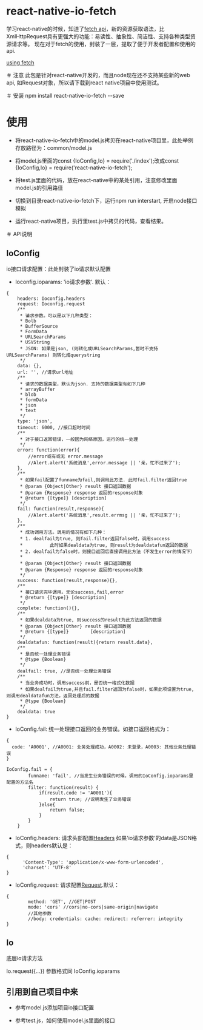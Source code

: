 # react-native-io-fetch
学习react-native的时候，知道了[fetch api](https://developer.mozilla.org/zh-CN/docs/Web/API/Fetch_API)，新的资源获取语法，比XmlHttpRequest具有更强大的功能：易读性、抽象性、简洁性、支持各种类型资源请求等。
现在对于fetch的使用，封装了一层，提取了便于开发者配置和使用的api.

[using fetch](https://developer.mozilla.org/zh-CN/docs/Web/API/Fetch_API/Using_Fetch)

＃ 注意
此包是针对react-native开发的，而且node现在还不支持某些新的web api, 如Request对象，所以请下载到react native项目中使用测试。

＃ 安装
npm install react-native-io-fetch --save

# 使用

- 将react-native-io-fetch中的model.js拷贝在react-native项目里，此处举例存放路径为：common/model.js

- 将model.js里面的const {IoConfig,Io} = require('./index');改成const {IoConfig,Io} = require('react-native-io-fetch');

- 将test.js里面的代码，放在react-native中的某处引用，注意修改里面model.js的引用路径

- 切换到目录react-native-io-fetch下，运行npm run interstart, 开启node接口模拟

- 运行react-native项目，执行里test.js中拷贝的代码，查看结果。

＃ API说明

## IoConfig

io接口请求配置：此处封装了io请求默认配置

- Ioconfig.ioparams: 'io请求参数'. 默认：

```
{
    headers: Ioconfig.headers
    request: Ioconfig.request
    /**
     * 请求参数。可以是以下几种类型：
     * Bolb
     * BufferSource
     * FormData
     * URLSearchParams
     * USVString
     * JSON: 如果是json, (则转化成URLSearchParams,暂时不支持URLSearchParams) 则转化成querystring
     */
    data: {},
    url: '', //请求url地址
    /**
     * 请求的数据类型，默认为json. 支持的数据类型有如下几种
     * arrayBuffer
     * blob
     * formData
     * json
     * text
     */
    type: 'json',
    timeout: 6000, //接口超时时间
    /**
     * 对于接口返回错误，一般因为网络原因，进行的统一处理
     */
    error: function(error){
        //error或有或无 error.message
        //Alert.alert('系统消息',error.message || '亲，忙不过来了');
    },
    /**
     * 如果fail配置了funname为fail,则调用此方法. 此时fail.filter返回true
     * @param {Object|Other} result 接口返回数据
     * @param {Response} response 返回的response对象
     * @return {[type]} [description]
     */
    fail: function(result,response){
        //Alert.alert('系统消息',result.errmsg || '亲，忙不过来了');
    },
    /**
     * 成功调用方法。调用的情况有如下几种：
     * 1. dealfail为true, 则fail.filter返回false时，调用success
     *          此时如果dealdata为true, 则result为dealdatafun返回的数据
     * 2. dealfail为false时，则接口返回后直接调用此方法（不发生error的情况下）
     *
     * @param {Object|Other} result 接口返回数据
     * @param {Response} response 返回的response对象
     */
    success: function(result,response){},
    /**
     * 接口请求完毕调用。无论success,fail,error
     * @return {[type]} [description]
     */
    complete: function(){},
    /**
     * 如果dealdata为true, 则success的result为此方法返回的数据
     * @param {Object|Other} result 接口返回数据
     * @return {[type]}        [description]
     */
    dealdatafun: function(result){return result.data},
    /**
     * 是否统一处理业务错误
     * @type {Boolean}
     */
    dealfail: true, //是否统一处理业务错误
    /**
     * 当业务成功时，调用success前，是否统一格式化数据
     * 如果dealfail为true,并且fail.filter返回为false时，如果此项设置为true,则调用dealdatafun方法，返回处理后的数据
     * @type {Boolean}
     */
    dealdata: true
}
```

- IoConfig.fail: 统一处理接口返回的业务错误。如接口返回格式为：
    
````
{
  code: 'A0001', //A0001: 业务处理成功，A0002: 未登录，A0003: 其他业务处理错误
}
````
````
IoConfig.fail = {
        funname: 'fail', //当发生业务错误的时候，调用的IoConfig.ioparams里配置的方法名
        filter: function(result) {
            if(result.code != 'A0001'){
                return true; //说明发生了业务错误
            }else{
                return false;
            }
        }
    }
````

- IoConfig.headers: 请求头部配置[Headers](https://developer.mozilla.org/zh-CN/docs/Web/API/Headers)
如果'io请求参数'的data是JSON格式，则headers默认是：
```
{
      'Content-Type': 'application/x-www-form-urlencoded',
      'charset': 'UTF-8'
}
```

- IoConfig.request: 请求配置[Request](https://developer.mozilla.org/zh-CN/docs/Web/API/Request).默认：
```
{
        method: 'GET', //GET|POST
        mode: 'cors' //cors|no-cors|same-origin|navigate
        //其他参数
        //body: credentials: cache: redirect: referrer: integrity
}
```

## Io 

底层io请求方法

Io.request({...}) 参数格式同 IoConfig.ioparams

## 引用到自己项目中来

- 参考model.js添加项目io接口配置

- 参考test.js，如何使用model.js里面的接口
